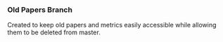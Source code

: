 ### Old Papers Branch

Created to keep old papers and metrics easily accessible while allowing them to be deleted from master.
